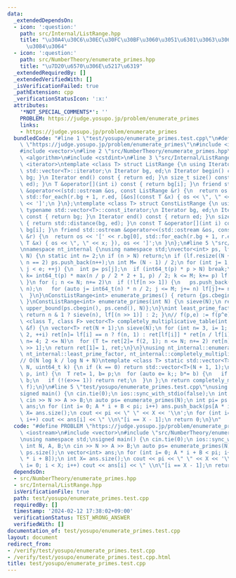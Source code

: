 ```yaml
---
data:
  _extendedDependsOn:
  - icon: ':question:'
    path: src/Internal/ListRange.hpp
    title: "\u30A4\u30C6\u30EC\u30FC\u30BF\u3060\u3051\u6301\u3063\u3066\u304A\u304F\
      \u3084\u3064"
  - icon: ':question:'
    path: src/NumberTheory/enumerate_primes.hpp
    title: "\u7D20\u6570\u306E\u5217\u6319"
  _extendedRequiredBy: []
  _extendedVerifiedWith: []
  _isVerificationFailed: true
  _pathExtension: cpp
  _verificationStatusIcon: ':x:'
  attributes:
    '*NOT_SPECIAL_COMMENTS*': ''
    PROBLEM: https://judge.yosupo.jp/problem/enumerate_primes
    links:
    - https://judge.yosupo.jp/problem/enumerate_primes
  bundledCode: "#line 1 \"test/yosupo/enumerate_primes.test.cpp\"\n#define PROBLEM\
    \ \"https://judge.yosupo.jp/problem/enumerate_primes\"\n#include <iostream>\n\
    #include <vector>\n#line 2 \"src/NumberTheory/enumerate_primes.hpp\"\n#include\
    \ <algorithm>\n#include <cstdint>\n#line 3 \"src/Internal/ListRange.hpp\"\n#include\
    \ <iterator>\ntemplate <class T> struct ListRange {\n using Iterator= typename\
    \ std::vector<T>::iterator;\n Iterator bg, ed;\n Iterator begin() const { return\
    \ bg; }\n Iterator end() const { return ed; }\n size_t size() const { return std::distance(bg,\
    \ ed); }\n T &operator[](int i) const { return bg[i]; }\n friend std::ostream\
    \ &operator<<(std::ostream &os, const ListRange &r) {\n  return os << '[' << r.bg[0],\
    \ std::for_each(r.bg + 1, r.ed, [&os](const T &x) { os << \", \" << x; }), os\
    \ << ']';\n }\n};\ntemplate <class T> struct ConstListRange {\n using Iterator=\
    \ typename std::vector<T>::const_iterator;\n Iterator bg, ed;\n Iterator begin()\
    \ const { return bg; }\n Iterator end() const { return ed; }\n size_t size() const\
    \ { return std::distance(bg, ed); }\n const T &operator[](int i) const { return\
    \ bg[i]; }\n friend std::ostream &operator<<(std::ostream &os, const ConstListRange\
    \ &r) {\n  return os << '[' << r.bg[0], std::for_each(r.bg + 1, r.ed, [&os](const\
    \ T &x) { os << \", \" << x; }), os << ']';\n }\n};\n#line 5 \"src/NumberTheory/enumerate_primes.hpp\"\
    \nnamespace nt_internal {\nusing namespace std;\nvector<int> ps, lf;\nvoid sieve(int\
    \ N) {\n static int n= 2;\n if (n > N) return;\n if (lf.resize((N + 1) >> 1);\
    \ n == 2) ps.push_back(n++);\n int M= (N - 1) / 2;\n for (int j= 1, e= ps.size();\
    \ j < e; ++j) {\n  int p= ps[j];\n  if (int64_t(p) * p > N) break;\n  for (auto\
    \ k= int64_t(p) * max(n / p / 2 * 2 + 1, p) / 2; k <= M; k+= p) lf[k]+= p * !lf[k];\n\
    \ }\n for (; n <= N; n+= 2)\n  if (!lf[n >> 1]) {\n   ps.push_back(lf[n >> 1]=\
    \ n);\n   for (auto j= int64_t(n) * n / 2; j <= M; j+= n) lf[j]+= n * !lf[j];\n\
    \  }\n}\nConstListRange<int> enumerate_primes() { return {ps.cbegin(), ps.cend()};\
    \ }\nConstListRange<int> enumerate_primes(int N) {\n sieve(N);\n return {ps.cbegin(),\
    \ upper_bound(ps.cbegin(), ps.cend(), N)};\n}\nint least_prime_factor(int n) {\
    \ return n & 1 ? sieve(n), lf[(n >> 1)] : 2; }\n// f(p,e) := f(p^e)\ntemplate\
    \ <class T, class F> vector<T> completely_multiplicative_table(int N, const F\
    \ &f) {\n vector<T> ret(N + 1);\n sieve(N);\n for (int n= 3, i= 1; n <= N; n+=\
    \ 2, ++i) ret[n]= lf[i] == n ? f(n, 1) : ret[lf[i]] * ret[n / lf[i]];\n if (int\
    \ n= 4; 2 <= N)\n  for (T t= ret[2]= f(2, 1); n <= N; n+= 2) ret[n]= t * ret[n\
    \ >> 1];\n return ret[1]= 1, ret;\n}\n}\nusing nt_internal::enumerate_primes,\
    \ nt_internal::least_prime_factor, nt_internal::completely_multiplicative_table;\n\
    // O(N log k / log N + N)\ntemplate <class T> static std::vector<T> pow_table(int\
    \ N, uint64_t k) {\n if (k == 0) return std::vector<T>(N + 1, 1);\n auto f= [k](int\
    \ p, int) {\n  T ret= 1, b= p;\n  for (auto e= k;; b*= b) {\n   if (e & 1) ret*=\
    \ b;\n   if (!(e>>= 1)) return ret;\n  }\n };\n return completely_multiplicative_table<T>(N,\
    \ f);\n}\n#line 5 \"test/yosupo/enumerate_primes.test.cpp\"\nusing namespace std;\n\
    signed main() {\n cin.tie(0);\n ios::sync_with_stdio(false);\n int N, A, B;\n\
    \ cin >> N >> A >> B;\n auto ps= enumerate_primes(N);\n int pi= ps.size();\n vector<int>\
    \ ans;\n for (int i= 0; A * i + B < pi; i++) ans.push_back(ps[A * i + B]);\n int\
    \ X= ans.size();\n cout << pi << \" \" << X << '\\n';\n for (int i= 0; i < X;\
    \ i++) cout << ans[i] << \" \\n\"[i == X - 1];\n return 0;\n}\n"
  code: "#define PROBLEM \"https://judge.yosupo.jp/problem/enumerate_primes\"\n#include\
    \ <iostream>\n#include <vector>\n#include \"src/NumberTheory/enumerate_primes.hpp\"\
    \nusing namespace std;\nsigned main() {\n cin.tie(0);\n ios::sync_with_stdio(false);\n\
    \ int N, A, B;\n cin >> N >> A >> B;\n auto ps= enumerate_primes(N);\n int pi=\
    \ ps.size();\n vector<int> ans;\n for (int i= 0; A * i + B < pi; i++) ans.push_back(ps[A\
    \ * i + B]);\n int X= ans.size();\n cout << pi << \" \" << X << '\\n';\n for (int\
    \ i= 0; i < X; i++) cout << ans[i] << \" \\n\"[i == X - 1];\n return 0;\n}"
  dependsOn:
  - src/NumberTheory/enumerate_primes.hpp
  - src/Internal/ListRange.hpp
  isVerificationFile: true
  path: test/yosupo/enumerate_primes.test.cpp
  requiredBy: []
  timestamp: '2024-02-12 17:38:02+09:00'
  verificationStatus: TEST_WRONG_ANSWER
  verifiedWith: []
documentation_of: test/yosupo/enumerate_primes.test.cpp
layout: document
redirect_from:
- /verify/test/yosupo/enumerate_primes.test.cpp
- /verify/test/yosupo/enumerate_primes.test.cpp.html
title: test/yosupo/enumerate_primes.test.cpp
---
```

